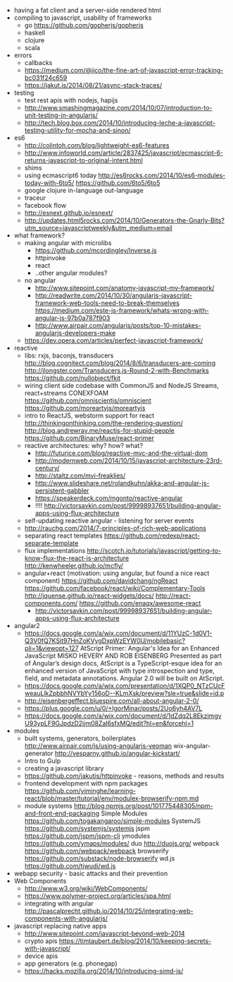 - having a fat client and a server-side rendered html
- compiling to javascript, usability of frameworks
    - go https://github.com/gopherjs/gopherjs
    - haskell
    - clojure
    - scala
- errors
    - callbacks
    - https://medium.com/@jico/the-fine-art-of-javascript-error-tracking-bc031f24c659
    - https://jakut.is/2014/08/21/async-stack-traces/
- testing
    - test rest apis with nodejs, hapijs
    - http://www.smashingmagazine.com/2014/10/07/introduction-to-unit-testing-in-angularjs/
    - http://tech.blog.box.com/2014/10/introducing-leche-a-javascript-testing-utility-for-mocha-and-sinon/
- es6
    - http://colintoh.com/blog/lightweight-es6-features
    - http://www.infoworld.com/article/2837425/javascript/ecmascript-6-returns-javascript-to-original-intent.html
    - shims
    - using ecmascript6 today http://es6rocks.com/2014/10/es6-modules-today-with-6to5/ https://github.com/6to5/6to5
    - google clojure in-language out-language
    - traceur
    - facebook flow
    - http://esnext.github.io/esnext/
    - http://updates.html5rocks.com/2014/10/Generators-the-Gnarly-Bits?utm_source=javascriptweekly&utm_medium=email
- what framework?
    - making angular with microlibs
        - https://github.com/mcordingley/Inverse.js
        - httpinvoke
        - react
        - ..other angular modules?
    - no angular
        - http://www.sitepoint.com/anatomy-javascript-mv-framework/
        - http://readwrite.com/2014/10/30/angularjs-javascript-framework-web-tools-need-to-break-themselves https://medium.com/este-js-framework/whats-wrong-with-angular-js-97b0a787f903
        - http://www.airpair.com/angularjs/posts/top-10-mistakes-angularjs-developers-make
    - https://dev.opera.com/articles/perfect-javascript-framework/
- reactive
    - libs: rxjs, baconjs, transducers http://blog.cognitect.com/blog/2014/8/6/transducers-are-coming http://jlongster.com/Transducers.js-Round-2-with-Benchmarks https://github.com/nullobject/fkit
    - wiring client side codebase with CommonJS and NodeJS Streams, react+streams CONEXFOAM https://github.com/omniscientjs/omniscient https://github.com/moreartyjs/moreartyjs
    - intro to ReactJS, webstorm support for react http://thinkingonthinking.com/the-rendering-question/ http://blog.andrewray.me/reactjs-for-stupid-people https://github.com/BinaryMuse/react-primer
    - reactive architectures: why? how? what?
        - http://futurice.com/blog/reactive-mvc-and-the-virtual-dom
        - http://modernweb.com/2014/10/15/javascript-architecture-23rd-century/
        - http://staltz.com/mvi-freaklies/
        - http://www.slideshare.net/rolandkuhn/akka-and-angular-js-persistent-gabbler
        - https://speakerdeck.com/mgonto/reactive-angular
        - !!!! http://victorsavkin.com/post/99998937651/building-angular-apps-using-flux-architecture
    - self-updating reactive angular - listening for server events
    - http://rauchg.com/2014/7-principles-of-rich-web-applications
    - separating react templates https://github.com/redexp/react-separate-template
    - flux implementations http://scotch.io/tutorials/javascript/getting-to-know-flux-the-react-js-architecture http://kenwheeler.github.io/mcfly/
    - angular+react (motivation: using angular, but found a nice react component) https://github.com/davidchang/ngReact https://github.com/facebook/react/wiki/Complementary-Tools http://jquense.github.io/react-widgets/docs/ http://react-components.com/ https://github.com/enaqx/awesome-react
        - http://victorsavkin.com/post/99998937651/building-angular-apps-using-flux-architecture
- angular2
    - https://docs.google.com/a/wix.com/document/d/11YUzC-1d0V1-Q3V0fQ7KSit97HnZoKVygDxpWzEYW0U/mobilebasic?pli=1&viewopt=127 AtScript Primer: Angular's Idea for an Enhanced JavaScript
        MISKO HEVERY AND ROB EISENBERG
        Presented as part of Angular’s design docs, AtScript is a TypeScript-esque idea for an enhanced version of JavaScript with type introspection and type, field, and metadata annotations. Angular 2.0 will be built on AtScript.
    - https://docs.google.com/a/wix.com/presentation/d/1XQP0_NTzCUcFweauLlkZpbbhNVYbYy156oD--KLmXsk/preview?sle=true&slide=id.p
    - http://eisenbergeffect.bluespire.com/all-about-angular-2-0/
    - https://plus.google.com/u/0/+IgorMinar/posts/2Uo6yh4AV7L
    - https://docs.google.com/a/wix.com/document/d/1dZdq2L8EkzimgvU93ypLF9GJpdzD2jjm08Zal6sfxMQ/edit?hl=en&forcehl=1
- modules
    - built systems, generators, boilerplates http://www.airpair.com/js/using-angularjs-yeoman wix-angular-generator http://vesparny.github.io/angular-kickstart/
    - Intro to Gulp
    - creating a javascript library
    - https://github.com/jakutis/httpinvoke - reasons, methods and results
    - frontend development with npm packages https://github.com/yiminghe/learning-react/blob/master/tutorial/env/modulex-browserify-npm.md
    - module systems http://blog.npmjs.org/post/101775448305/npm-and-front-end-packaging
        Simple Modules      https://github.com/togakangaroo/simple-modules
        SystemJS            https://github.com/systemjs/systemjs
        jspm                https://github.com/jspm/jspm-cli
        ymodules            https://github.com/ymaps/modules/
        duo                 http://duojs.org/
        webpack             https://github.com/webpack/webpack
        browserify          https://github.com/substack/node-browserify
        wd.js               https://github.com/tjwudi/wd.js
- webapp security - basic attacks and their prevention
- Web Components
  - http://www.w3.org/wiki/WebComponents/
  - https://www.polymer-project.org/articles/spa.html
  - integrating with angular http://pascalprecht.github.io/2014/10/25/integrating-web-components-with-angularjs/
- javascript replacing native apps
  - http://www.sitepoint.com/javascript-beyond-web-2014
  - crypto apis https://timtaubert.de/blog/2014/10/keeping-secrets-with-javascript/
  - device apis
  - app generators (e.g. phonegap)
  - https://hacks.mozilla.org/2014/10/introducing-simd-js/
